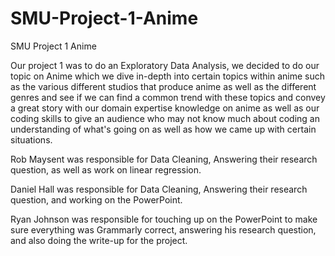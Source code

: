 # SMU-Project-1-Anime
SMU Project 1 Anime

Our project 1 was to do an Exploratory Data Analysis, we decided to do our topic on Anime which we dive in-depth into certain topics within anime such as the various different studios that produce anime as well as the different genres and see if we can find a common trend with these topics and convey a great story with our domain expertise knowledge on anime as well as our coding skills to give an audience who may not know much about coding an understanding of what's going on as well as how we came up with certain situations.

Rob Maysent was responsible for Data Cleaning, Answering their research question, as well as work on linear regression.

Daniel Hall was responsible for Data Cleaning, Answering their research question, and working on the PowerPoint.

Ryan Johnson was responsible for touching up on the PowerPoint to make sure everything was Grammarly correct, answering his research question, and also doing the write-up for the project.
